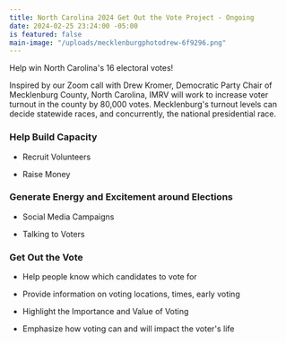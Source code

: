 ```yaml
---
title: North Carolina 2024 Get Out the Vote Project - Ongoing
date: 2024-02-25 23:24:00 -05:00
is featured: false
main-image: "/uploads/mecklenburgphotodrew-6f9296.png"
---
```


Help win North Carolina's 16 electoral votes!

Inspired by our Zoom call with Drew Kromer, Democratic Party Chair of Mecklenburg County, North Carolina, IMRV will work to increase voter turnout in the county by 80,000 votes.  Mecklenburg's turnout levels can decide statewide races, and concurrently, the national presidential race.

### Help Build Capacity

* Recruit Volunteers

* Raise Money

### Generate Energy and Excitement around Elections

* Social Media Campaigns

* Talking to Voters

### Get Out the Vote

* Help people know which candidates to vote for

* Provide information on voting locations, times, early voting

* Highlight the Importance and Value of Voting

* Emphasize how voting can and will impact the voter's life